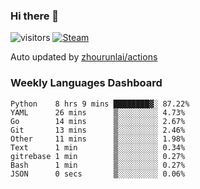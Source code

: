### Hi there 👋

![visitors](https://visitor-badge.glitch.me/badge?page_id=zhourunlai)
[![Steam](https://img.shields.io/badge/dynamic/json?label=Steam&query=%24.data.totalSubs&url=https%3A%2F%2Fapi.spencerwoo.com%2Fsubstats%2F%3Fsource%3DsteamGames%26queryKey%3D76561198285156854&suffix=%20Games&logo=steam&labelColor=134375&color=0b1a37&longCache=true)](http://steamcommunity.com/profiles/76561198285156854)

Auto updated by <a href="https://github.com/zhourunlai/zhourunlai/actions" target="_blank">zhourunlai/actions</a>

### Weekly Languages Dashboard

<!--PART:wakatime-->
```text
Python    8 hrs 9 mins ████████▓░ 87.22%
YAML      26 mins      ▒░░░░░░░░░ 4.73%
Go        14 mins      ▒░░░░░░░░░ 2.67%
Git       13 mins      ▒░░░░░░░░░ 2.46%
Other     11 mins      ▒░░░░░░░░░ 1.98%
Text      1 min        ▒░░░░░░░░░ 0.34%
gitrebase 1 min        ▒░░░░░░░░░ 0.27%
Bash      1 min        ▒░░░░░░░░░ 0.27%
JSON      0 secs       ▒░░░░░░░░░ 0.06%
```
<!--PART:wakatime-->
